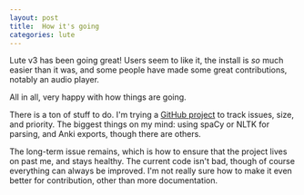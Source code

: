 ```yaml
---
layout: post
title:  How it's going
categories: lute
---
```


Lute v3 has been going great!  Users seem to like it, the install is _so_ much easier than it was, and some people have made some great contributions, notably an audio player.

<!--end_excerpt-->

All in all, very happy with how things are going.

There is a ton of stuff to do.  I'm trying a [GitHub project](https://github.com/users/jzohrab/projects/1) to track issues, size, and priority.  The biggest things on my mind: using spaCy or NLTK for parsing, and Anki exports, though there are others.

The long-term issue remains, which is how to ensure that the project lives on past me, and stays healthy.  The current code isn't bad, though of course everything can always be improved.  I'm not really sure how to make it even better for contribution, other than more documentation.